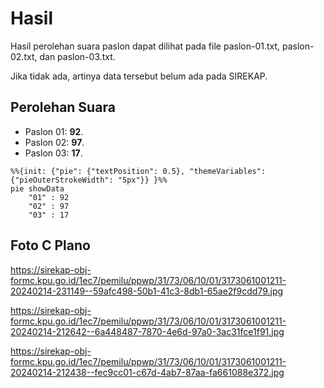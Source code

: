 # Hasil

Hasil perolehan suara paslon dapat dilihat pada file paslon-01.txt, paslon-02.txt, dan paslon-03.txt.

Jika tidak ada, artinya data tersebut belum ada pada SIREKAP.

## Perolehan Suara

 * Paslon 01: **92**.
 * Paslon 02: **97**.
 * Paslon 03: **17**.

```mermaid
%%{init: {"pie": {"textPosition": 0.5}, "themeVariables": {"pieOuterStrokeWidth": "5px"}} }%%
pie showData
    "01" : 92
    "02" : 97
    "03" : 17
```
## Foto C Plano

https://sirekap-obj-formc.kpu.go.id/1ec7/pemilu/ppwp/31/73/06/10/01/3173061001211-20240214-231149--59afc498-50b1-41c3-8db1-65ae2f9cdd79.jpg

https://sirekap-obj-formc.kpu.go.id/1ec7/pemilu/ppwp/31/73/06/10/01/3173061001211-20240214-212642--6a448487-7870-4e6d-97a0-3ac31fce1f91.jpg

https://sirekap-obj-formc.kpu.go.id/1ec7/pemilu/ppwp/31/73/06/10/01/3173061001211-20240214-212438--fec9cc01-c67d-4ab7-87aa-fa661088e372.jpg
